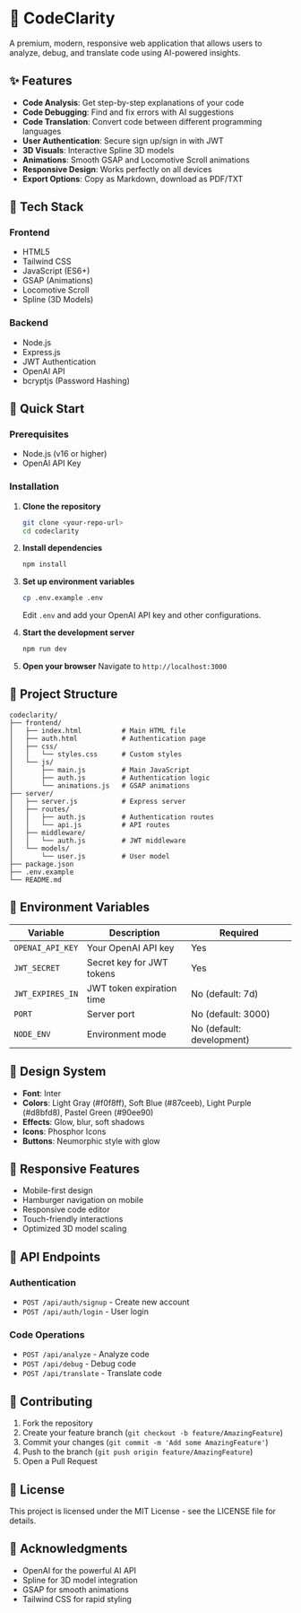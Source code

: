 # 🔧 CodeClarity

A premium, modern, responsive web application that allows users to analyze, debug, and translate code using AI-powered insights.

## ✨ Features

- **Code Analysis**: Get step-by-step explanations of your code
- **Code Debugging**: Find and fix errors with AI suggestions
- **Code Translation**: Convert code between different programming languages
- **User Authentication**: Secure sign up/sign in with JWT
- **3D Visuals**: Interactive Spline 3D models
- **Animations**: Smooth GSAP and Locomotive Scroll animations
- **Responsive Design**: Works perfectly on all devices
- **Export Options**: Copy as Markdown, download as PDF/TXT

## 🔨 Tech Stack

### Frontend
- HTML5
- Tailwind CSS
- JavaScript (ES6+)
- GSAP (Animations)
- Locomotive Scroll
- Spline (3D Models)

### Backend
- Node.js
- Express.js
- JWT Authentication
- OpenAI API
- bcryptjs (Password Hashing)

## 🚀 Quick Start

### Prerequisites
- Node.js (v16 or higher)
- OpenAI API Key

### Installation

1. **Clone the repository**
   ```bash
   git clone <your-repo-url>
   cd codeclarity
   ```

2. **Install dependencies**
   ```bash
   npm install
   ```

3. **Set up environment variables**
   ```bash
   cp .env.example .env
   ```
   
   Edit `.env` and add your OpenAI API key and other configurations.

4. **Start the development server**
   ```bash
   npm run dev
   ```

5. **Open your browser**
   Navigate to `http://localhost:3000`

## 📁 Project Structure

```
codeclarity/
├── frontend/
│   ├── index.html          # Main HTML file
│   ├── auth.html           # Authentication page
│   ├── css/
│   │   └── styles.css      # Custom styles
│   └── js/
│       ├── main.js         # Main JavaScript
│       ├── auth.js         # Authentication logic
│       └── animations.js   # GSAP animations
├── server/
│   ├── server.js           # Express server
│   ├── routes/
│   │   ├── auth.js         # Authentication routes
│   │   └── api.js          # API routes
│   ├── middleware/
│   │   └── auth.js         # JWT middleware
│   └── models/
│       └── user.js         # User model
├── package.json
├── .env.example
└── README.md
```

## 🔐 Environment Variables

| Variable | Description | Required |
|----------|-------------|----------|
| `OPENAI_API_KEY` | Your OpenAI API key | Yes |
| `JWT_SECRET` | Secret key for JWT tokens | Yes |
| `JWT_EXPIRES_IN` | JWT token expiration time | No (default: 7d) |
| `PORT` | Server port | No (default: 3000) |
| `NODE_ENV` | Environment mode | No (default: development) |

## 🎨 Design System

- **Font**: Inter
- **Colors**: Light Gray (#f0f8ff), Soft Blue (#87ceeb), Light Purple (#d8bfd8), Pastel Green (#90ee90)
- **Effects**: Glow, blur, soft shadows
- **Icons**: Phosphor Icons
- **Buttons**: Neumorphic style with glow

## 📱 Responsive Features

- Mobile-first design
- Hamburger navigation on mobile
- Responsive code editor
- Touch-friendly interactions
- Optimized 3D model scaling

## 🔧 API Endpoints

### Authentication
- `POST /api/auth/signup` - Create new account
- `POST /api/auth/login` - User login

### Code Operations
- `POST /api/analyze` - Analyze code
- `POST /api/debug` - Debug code
- `POST /api/translate` - Translate code

## 🤝 Contributing

1. Fork the repository
2. Create your feature branch (`git checkout -b feature/AmazingFeature`)
3. Commit your changes (`git commit -m 'Add some AmazingFeature'`)
4. Push to the branch (`git push origin feature/AmazingFeature`)
5. Open a Pull Request

## 📄 License

This project is licensed under the MIT License - see the LICENSE file for details.

## 🙏 Acknowledgments

- OpenAI for the powerful AI API
- Spline for 3D model integration
- GSAP for smooth animations
- Tailwind CSS for rapid styling
